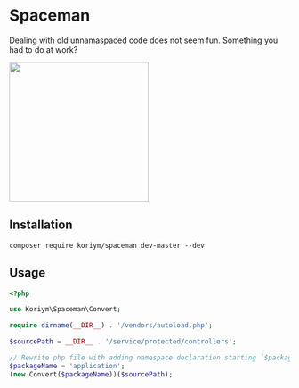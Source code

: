 # Spaceman

Dealing with old unnamaspaced code does not seem fun. Something you had to do at work?

<img src="https://user-images.githubusercontent.com/529021/64026400-a6b6f400-cb79-11e9-9fd0-f14dcf424e67.png" width=250>

## Installation

```
composer require koriym/spaceman dev-master --dev
```

## Usage

```php
<?php

use Koriym\Spaceman\Convert;

require dirname(__DIR__) . '/vendors/autoload.php';

$sourcePath = __DIR__ . '/service/protected/controllers';

// Rewrite php file with adding namespace declaration starting `$packageName` on directory basis
$packageName = 'application';
(new Convert($packageName))($sourcePath);
```
